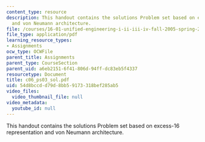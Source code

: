 ```yaml
---
content_type: resource
description: This handout contains the solutions Problem set based on excess-16 representation
  and von Neumann architecture.
file: /courses/16-01-unified-engineering-i-ii-iii-iv-fall-2005-spring-2006/54d8bccdd79d8bb59173318bef285ab5_c06_ps03_sol.pdf
file_type: application/pdf
learning_resource_types:
- Assignments
ocw_type: OCWFile
parent_title: Assignments
parent_type: CourseSection
parent_uid: a6eb2151-6f41-806d-94ff-dc83eb5f4337
resourcetype: Document
title: c06_ps03_sol.pdf
uid: 54d8bccd-d79d-8bb5-9173-318bef285ab5
video_files:
  video_thumbnail_file: null
video_metadata:
  youtube_id: null
---
```

This handout contains the solutions Problem set based on excess-16 representation and von Neumann architecture.


